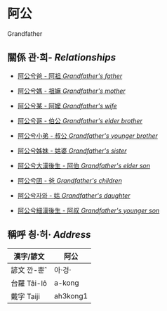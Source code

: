 # 阿公
Grandfather

## 關係 관·희- _Relationships_

- [阿公兮爸 - 阿祖 _Grandfather's_ _father_](member29.md)

- [阿公兮媽 - 祖嫲 _Grandfather's_ _mother_](member30.md)

- [阿公兮某 - 阿嬤 _Grandfather's_ _wife_](member9.md)

- [阿公兮哥 - 伯公 _Grandfather's_ _elder brother_](member26.md)

- [阿公兮小弟 - 叔公 _Grandfather's_ _younger brother_](member27.md)

- [阿公兮姊妹 - 姑婆 _Grandfather's_ _sister_](member28.md)

- [阿公兮大漢後生 - 阿伯 _Grandfather's_ _elder son_](member10.md)

- [阿公兮囝 - 爸 _Grandfather's_ _children_](member2.md)

- [阿公兮자와 - 姑 _Grandfather's_ _daughter_](member12.md)

- [阿公兮細漢後生 - 阿叔 _Grandfather's_ _younger son_](member11.md)



## 稱呼 칑·허· _Address_

漢字/諺文 | 阿公
--- | ---
諺文 깐-뿐ˆ | 아·겅·
台羅 Tâi-lô | a-kong
戴字 Taiji | ah3kong1


